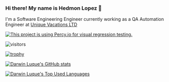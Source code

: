 ### Hi there! My name is Hedmon Lopez 👋

I'm a Software Engineering  Engineer currently working as a QA Automation Engineer at [Unique Vacations LTD](https://www.linkedin.com/company/unique-vacations-ltd-/mycompany/)

[![This project is using Percy.io for visual regression testing.](https://percy.io/static/images/percy-badge.svg)](https://percy.io/ce83f4d6/beaches.com)


![visitors](https://visitor-badge.glitch.me/badge?page_id=hedmon84)

[![trophy](https://github-profile-trophy.vercel.app/?username=hedmon84&theme=onedark&count_private=true)](https://github.com/ryo-ma/github-profile-trophy)

[![Darwin Luque's GitHub stats](https://github-readme-stats.vercel.app/api?username=hedmon84&show_icons=true&theme=synthwave&count_private=true)](https://github.com/hedmon84)

[![Darwin Luque's Top Used Languages](https://github-readme-stats.vercel.app/api/top-langs/?username=hedmon84&layout=compact&theme=radical&count_private=true)](https://github.com/hedmon84)
